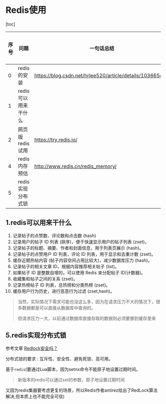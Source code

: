 # Redis使用

[toc]

| 序号 | 问题                | 一句话总结                                               | 参考文档 |
| ---- | ------------------- | -------------------------------------------------------- | -------- |
| 0    | redis的安装         | https://blog.csdn.net/hrlee520/article/details/103665450 |          |
| 1    | redis可以用来干什么 |                                                          |          |
| 2    | 网页版redis试用     | https://try.redis.io/                                    |          |
| 4    | redis内存预估       | http://www.redis.cn/redis_memory/                        |          |
| 5    | redis实现分布式锁   |                                                          |          |



## 1.redis可以用来干什么

1. 记录帖子的点赞数、评论数和点击数 (hash)
2. 记录用户的帖子 ID 列表 (排序)，便于快速显示用户的帖子列表 (zset)。 
3. 记录帖子的标题、摘要、作者和封面信息，用于列表页展示 (hash)。 
4. 记录帖子的点赞用户 ID 列表，评论 ID 列表，用于显示和去重计数 (zset)。 
5. 缓存近期热帖内容 (帖子内容空间占用比较大)，减少数据库压力 (hash)。 
6. 记录帖子的相关文章 ID，根据内容推荐相关帖子 (list)。 
7. 如果帖子 ID 是整数自增的，可以使用 Redis 来分配帖子 ID(计数器)。 
8. 收藏集和帖子之间的关系 (zset)。 
9. 记录热榜帖子 ID 列表，总热榜和分类热榜 (zset)。 
10. 缓存用户行为历史，进行恶意行为过滤 (zset,hash)。

> 当然，实际情况下需求可能也没这么多，因为在请求压力不大的情况下，很多数据都是可以直接从数据库中查询的。
>
> 但请求压力一大，以前通过数据库直接存取的数据则必须要挪到缓存里来



## 5.redis实现分布式锁

参考文章  [Redlock安全吗？](http://antirez.com/news/101)

分布式锁的要求 : 互斥性、安全性、避免死锁、高可用。

基于`redis`(要通过Lua脚本，因为setnx命令不能原子地设置过期时间。

> 新版本的redis可以通过set的参数，原子地设置过期时间

又因为redis集器要考虑更复的场景，所以Redis作者antirez给出了RedLock算法解决,但本质上也不能完全可信)



